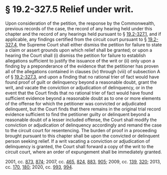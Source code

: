 # § 19.2-327.5 Relief under writ.

<p>Upon consideration of the petition, the response by the Commonwealth, previous records of the case, the record of any hearing held under this chapter and the record of any hearings held pursuant to § <a href='/vacode/19.2-327.1/'>19.2-327.1</a>, and if applicable, any findings certified from the circuit court pursuant to § <a href='/vacode/19.2-327.4/'>19.2-327.4</a>, the Supreme Court shall either dismiss the petition for failure to state a claim or assert grounds upon which relief shall be granted; or upon a hearing the Court shall (i) dismiss the petition for failure to establish allegations sufficient to justify the issuance of the writ or (ii) only upon a finding by a preponderance of the evidence that the petitioner has proven all of the allegations contained in clauses (iv) through (viii) of subsection A of § <a href='/vacode/19.2-327.3/'>19.2-327.3</a>, and upon a finding that no rational trier of fact would have found proof of guilt or delinquency beyond a reasonable doubt, grant the writ, and vacate the conviction or adjudication of delinquency, or in the event that the Court finds that no rational trier of fact would have found sufficient evidence beyond a reasonable doubt as to one or more elements of the offense for which the petitioner was convicted or adjudicated delinquent, but the Court finds that there remains in the original trial record evidence sufficient to find the petitioner guilty or delinquent beyond a reasonable doubt of a lesser included offense, the Court shall modify the conviction or adjudication of delinquency accordingly and remand the case to the circuit court for resentencing. The burden of proof in a proceeding brought pursuant to this chapter shall be upon the convicted or delinquent person seeking relief. If a writ vacating a conviction or adjudication of delinquency is granted, the Court shall forward a copy of the writ to the circuit court, where an order of expungement shall be immediately granted.</p><p>2001, cc. <a href='http://lis.virginia.gov/cgi-bin/legp604.exe?011+ful+CHAP0873'>873</a>, <a href='http://lis.virginia.gov/cgi-bin/legp604.exe?011+ful+CHAP0874'>874</a>; 2007, cc. <a href='http://lis.virginia.gov/cgi-bin/legp604.exe?071+ful+CHAP0465'>465</a>, <a href='http://lis.virginia.gov/cgi-bin/legp604.exe?071+ful+CHAP0824'>824</a>, <a href='http://lis.virginia.gov/cgi-bin/legp604.exe?071+ful+CHAP0883'>883</a>, <a href='http://lis.virginia.gov/cgi-bin/legp604.exe?071+ful+CHAP0905'>905</a>; 2009, cc. <a href='http://lis.virginia.gov/cgi-bin/legp604.exe?091+ful+CHAP0139'>139</a>, <a href='http://lis.virginia.gov/cgi-bin/legp604.exe?091+ful+CHAP0320'>320</a>; 2013, cc. <a href='http://lis.virginia.gov/cgi-bin/legp604.exe?131+ful+CHAP0170'>170</a>, <a href='http://lis.virginia.gov/cgi-bin/legp604.exe?131+ful+CHAP0180'>180</a>; 2020, cc. <a href='http://lis.virginia.gov/cgi-bin/legp604.exe?201+ful+CHAP0993'>993</a>, <a href='http://lis.virginia.gov/cgi-bin/legp604.exe?201+ful+CHAP0994'>994</a>.</p>